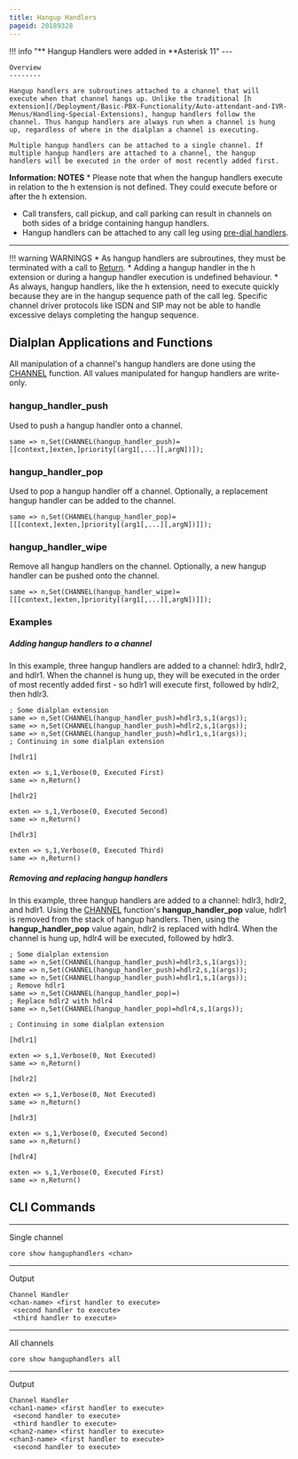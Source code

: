 ```yaml
---
title: Hangup Handlers
pageid: 20189328
---
```





!!! info "**  Hangup Handlers were added in **Asterisk 11"
    ---


    Overview
    --------

    Hangup handlers are subroutines attached to a channel that will execute when that channel hangs up. Unlike the traditional [h extension](/Deployment/Basic-PBX-Functionality/Auto-attendant-and-IVR-Menus/Handling-Special-Extensions), hangup handlers follow the channel. Thus hangup handlers are always run when a channel is hung up, regardless of where in the dialplan a channel is executing.

    Multiple hangup handlers can be attached to a single channel. If multiple hangup handlers are attached to a channel, the hangup handlers will be executed in the order of most recently added first.
[//]: # (end-info)



**Information: NOTES** * Please note that when the hangup handlers execute in relation to the h extension is not defined. They could execute before or after the h extension.
* Call transfers, call pickup, and call parking can result in channels on both sides of a bridge containing hangup handlers.
* Hangup handlers can be attached to any call leg using [pre-dial handlers](/Configuration/Dialplan/Subroutines/Pre-Dial-Handlers).
  



---




!!! warning WARNINGS
    * As hangup handlers are subroutines, they must be terminated with a call to [Return](/Latest_API/API_Documentation/Dialplan_Applications/Return).
    * Adding a hangup handler in the h extension or during a hangup handler execution is undefined behaviour.
    * As always, hangup handlers, like the h extension, need to execute quickly because they are in the hangup sequence path of the call leg. Specific channel driver protocols like ISDN and SIP may not be able to handle excessive delays completing the hangup sequence.
      
[//]: # (end-warning)



Dialplan Applications and Functions
-----------------------------------

All manipulation of a channel's hangup handlers are done using the [CHANNEL](/Latest_API/API_Documentation/Dialplan_Functions/CHANNEL) function. All values manipulated for hangup handlers are write-only.

### hangup_handler_push

Used to push a hangup handler onto a channel.

```
same => n,Set(CHANNEL(hangup_handler_push)=[[context,]exten,]priority[(arg1[,...][,argN])]);

```

### hangup_handler_pop

Used to pop a hangup handler off a channel. Optionally, a replacement hangup handler can be added to the channel.

```
same => n,Set(CHANNEL(hangup_handler_pop)=[[[context,]exten,]priority[(arg1[,...][,argN])]]);

```

### hangup_handler_wipe

Remove all hangup handlers on the channel. Optionally, a new hangup handler can be pushed onto the channel.

```
same => n,Set(CHANNEL(hangup_handler_wipe)=[[[context,]exten,]priority[(arg1[,...][,argN])]]);

```

### Examples

##### Adding hangup handlers to a channel

In this example, three hangup handlers are added to a channel: hdlr3, hdlr2, and hdlr1. When the channel is hung up, they will be executed in the order of most recently added first - so hdlr1 will execute first, followed by hdlr2, then hdlr3.

```
; Some dialplan extension
same => n,Set(CHANNEL(hangup_handler_push)=hdlr3,s,1(args));
same => n,Set(CHANNEL(hangup_handler_push)=hdlr2,s,1(args));
same => n,Set(CHANNEL(hangup_handler_push)=hdlr1,s,1(args));
; Continuing in some dialplan extension

[hdlr1]

exten => s,1,Verbose(0, Executed First)
same => n,Return()

[hdlr2]

exten => s,1,Verbose(0, Executed Second)
same => n,Return()

[hdlr3]

exten => s,1,Verbose(0, Executed Third)
same => n,Return()

```

##### Removing and replacing hangup handlers

In this example, three hangup handlers are added to a channel: hdlr3, hdlr2, and hdlr1. Using the [CHANNEL](/Latest_API/API_Documentation/Dialplan_Functions/CHANNEL) function's **hangup_handler_pop** value, hdlr1 is removed from the stack of hangup handlers. Then, using the **hangup_handler_pop** value again, hdlr2 is replaced with hdlr4. When the channel is hung up, hdlr4 will be executed, followed by hdlr3.

```
; Some dialplan extension
same => n,Set(CHANNEL(hangup_handler_push)=hdlr3,s,1(args));
same => n,Set(CHANNEL(hangup_handler_push)=hdlr2,s,1(args));
same => n,Set(CHANNEL(hangup_handler_push)=hdlr1,s,1(args));
; Remove hdlr1
same => n,Set(CHANNEL(hangup_handler_pop)=)
; Replace hdlr2 with hdlr4
same => n,Set(CHANNEL(hangup_handler_pop)=hdlr4,s,1(args));

; Continuing in some dialplan extension

[hdlr1]

exten => s,1,Verbose(0, Not Executed)
same => n,Return()

[hdlr2]

exten => s,1,Verbose(0, Not Executed)
same => n,Return()

[hdlr3]

exten => s,1,Verbose(0, Executed Second)
same => n,Return()

[hdlr4]

exten => s,1,Verbose(0, Executed First)
same => n,Return()

```

CLI Commands
------------




---

  
Single channel  

```
core show hanguphandlers <chan>

```



---

  
Output  

```
Channel Handler
<chan-name> <first handler to execute>
 <second handler to execute>
 <third handler to execute>

```



---

  
All channels  

```
core show hanguphandlers all

```



---

  
Output  

```
Channel Handler
<chan1-name> <first handler to execute>
 <second handler to execute>
 <third handler to execute>
<chan2-name> <first handler to execute>
<chan3-name> <first handler to execute>
 <second handler to execute>

```

